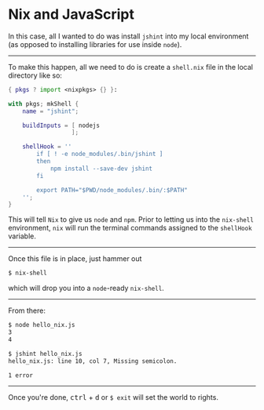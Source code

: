 # Nix and JavaScript

In this case, all I wanted to do was install `jshint` into my local environment (as opposed to installing libraries for use inside `node`).

---
To make this happen, all we need to do is create a `shell.nix` file in the local directory like so:

```nix
{ pkgs ? import <nixpkgs> {} }:

with pkgs; mkShell {
    name = "jshint";

    buildInputs = [ nodejs
                  ];

    shellHook = ''
        if [ ! -e node_modules/.bin/jshint ]
        then
            npm install --save-dev jshint
        fi

        export PATH="$PWD/node_modules/.bin/:$PATH"
    '';
}
```
This will tell `Nix` to give us `node` and `npm`. Prior to letting us into the `nix-shell` environment, `nix` will run the terminal commands assigned to the `shellHook` variable.

---
Once this file is in place, just hammer out
```bash
$ nix-shell
```
which will drop you into a `node`-ready `nix-shell`.

---
From there:
```bash
$ node hello_nix.js
3
4
```
```bash
$ jshint hello_nix.js
hello_nix.js: line 10, col 7, Missing semicolon.

1 error
```

---
Once you're done, <kbd>ctrl</kbd> + <kbd>d</kbd> or `$ exit` will set the world to rights.
